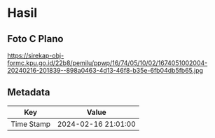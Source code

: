 # Hasil

## Foto C Plano

https://sirekap-obj-formc.kpu.go.id/22b8/pemilu/ppwp/16/74/05/10/02/1674051002004-20240216-201839--898a0463-4d13-46f8-b35e-6fb04db5fb65.jpg


## Metadata

| Key        | Value               |
| ---------- | ------------------- |
| Time Stamp | 2024-02-16 21:01:00 |




